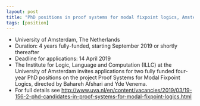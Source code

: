 ```yaml
---
layout: post
title: "PhD positions in proof systems for modal fixpoint logics, Amsterdam"
tags: [position]
---
```

- University of Amsterdam, The Netherlands
- Duration: 4 years fully-funded, starting September 2019 or shortly thereafter
- Deadline for applications: 14 April 2019
- The Institute for Logic, Language and Computation (ILLC) at the University of
  Amsterdam invites applications for two fully funded four-year PhD positions on
  the project Proof Systems for Modal Fixpoint Logics, directed by Bahareh
  Afshari and Yde Venema.
- For full details see
  <http://www.uva.nl/en/content/vacancies/2019/03/19-156-2-phd-candidates-in-proof-systems-for-modal-fixpoint-logics.html>

